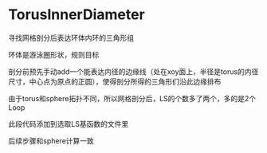 # TorusInnerDiameter
寻找网格剖分后表达环体内环的三角形组

环体是游泳圈形状，规则目标

剖分前预先手动add一个能表达内径的边缘线（处在xoy面上，半径是torus的内径尺寸，中心点为原点的正圆），使得剖分所得的三角形们沿此边缘排布

由于torus和sphere拓扑不同，所以网格剖分后，LS的个数多了两个，多的是2个Loop

此段代码添加到选取LS基函数的文件里

后续步骤和sphere计算一致
